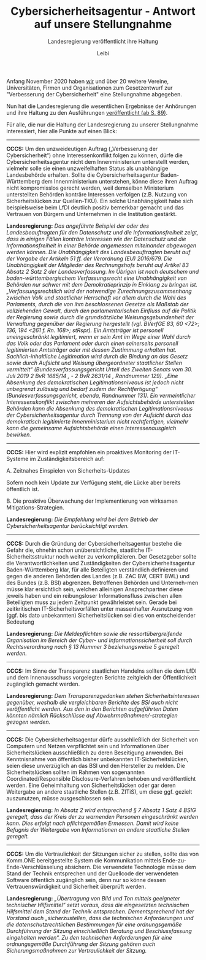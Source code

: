 ﻿---
kind: article
created_at: 2020-12-19
title: Cybersicherheitsagentur - Antwort auf unsere Stellungnahme
subtitle: Landesregierung veröffentlicht ihre Haltung
author: Leibi
---
Anfang November 2020 haben [wir](/2020-11-03-stellungnahme-cyberberagentur/) und über 20 weitere Vereine, Universitäten, Firmen und Organisationen zum Gesetzentwurf zur "Verbesserung der Cybersicherheit" eine Stellungnahme abgegeben.

Nun hat die Landesregierung die wesentlichen Ergebnisse der Anhörungen und ihre Haltung zu den Ausführungen [veröffentlicht (ab S. 89)](16_9490.pdf).

Für alle, die nur die Haltung der Landesregierung zu unserer Stellungnahme interessiert, hier alle Punkte auf einen Blick:
<!-- break -->

-----

**CCCS:** Um den unzweideutigen Auftrag („Verbesserung der Cybersicherheit“) ohne Interessenkonflikt folgen zu können, dürfe die Cybersicherheitsagentur nicht dem Innenministerium unterstellt werden, vielmehr solle sie einen unzweifelhaften Status als unabhängige Landesbehörde erhalten. Sollte die Cybersicherheitsagentur Baden-Württemberg dem Innenministerium unterstehen, könne diese ihren Auftrag nicht kompromisslos gerecht werden, weil demselben Ministerium unterstellten Behörden konträre Interessen verfolgen (z.B. Nutzung von Sicherheitslücken zur Quellen-TKÜ). Ein solche Unabhängigkeit habe sich beispielsweise beim LfDI deutlich positiv bemerkbar gemacht und das Vertrauen von Bürgern und Unternehmen in die Institution gestärkt.

**Landesregierung:** *Das angeführte Beispiel der oder des Landesbeauftragten für den Datenschutz und die Informationsfreiheit zeigt, dass in einigen Fällen konträre Interessen wie der Datenschutz und die Informationsfreiheit in einer Behörde angemessen miteinander abgewogen werden können. Die Unabhängigkeit des Landesbeauftragten beruht auf der Vorgabe der Artikeln 51 ff. der Verordnung (EU) 2016/679. Die Unabhängigkeit der Mitglieder des Rechnungshofs beruht auf Artikel 83 Absatz 2 Satz 2 der Landesverfassung. Im Übrigen ist nach deutschem und baden-württembergischem Verfassungsrecht eine Unabhängigkeit von Behörden nur schwer mit dem Demokratieprinzip in Einklang zu bringen ist. „Verfassungsrechtlich wird der notwendige Zurechnungszusammenhang zwischen Volk und staatlicher Herrschaft vor allem durch die Wahl des Parlaments, durch die von ihm beschlossenen Gesetze als Maßstab der vollziehenden Gewalt, durch den parlamentarischen Einfluss auf die Politik der Regierung sowie durch die grundsätzliche Weisungsgebundenheit der Verwaltung gegenüber der Regierung hergestellt (vgl. BVerfGE 83, 60 <72>; 136, 194 <261 f. Rn. 168>; stRspr). Ein Amtsträger ist personell uneingeschränkt legitimiert, wenn er sein Amt im Wege einer Wahl durch das Volk oder das Parlament oder durch einen seinerseits personell legitimierten Amtsträger oder mit dessen Zustimmung erhalten hat. Sachlich-inhaltliche Legitimation wird durch die Bindung an das Gesetz sowie durch Aufsicht und Weisung übergeordneter staatlicher Stellen vermittelt“ (Bundesverfassungsgericht Urteil des Zweiten Senats vom 30. Juli 2019  2 BvR 1685/14 , - 2 BvR 2631/14 , Randnummer 129). „Eine Absenkung des demokratischen Legitimationsniveaus ist jedoch nicht unbegrenzt zulässig und bedarf zudem der Rechtfertigung“ (Bundesverfassungsgericht, ebenda, Randnummer 131). Ein vermeintlicher Interessenskonflikt zwischen mehreren der Aufsichtsbehörde unterstellten Behörden kann die Absenkung des demokratischen Legitimationsniveaus der Cybersicherheitsagentur durch Trennung von der Aufsicht durch das demokratisch legitimierte Innenministerium nicht rechtfertigen, vielmehr kann die gemeinsame Aufsichtsbehörde einen Interessenausgleich bewirken.*

-----

**CCCS:** Hier wird explizit empfohlen ein proaktives Monitoring der IT-Systeme im Zuständigkeitsbereich auf:

A. Zeitnahes Einspielen von Sicherheits-Updates 

Sofern noch kein Update zur Verfügung steht, die Lücke aber bereits öffentlich ist.

B. Die proaktive Überwachung der Implementierung von wirksamen Mitigations-Strategien.

**Landesregierung:** *Die Empfehlung wird bei dem Betrieb der Cybersicherheitsagentur berücksichtigt werden.*

-----

**CCCS:** Durch die Gründung der Cybersicherheitsagentur bestehe die Gefahr die, ohnehin schon unübersichtliche, staatliche IT-Sicherheitsstruktur noch weiter zu verkomplizieren. Der Gesetzgeber sollte die Verantwortlichkeiten und Zuständigkeiten der Cybersicherheitsagentur Baden-Württemberg klar, für alle Beteiligten verständlich definieren und gegen die anderen Behörden des Landes (z.B. ZAC BW, CERT BWL) und des Bundes (z.B. BSI) abgrenzen. Betroffenen Behörden und Unterneh-men müsse klar ersichtlich sein, welchen alleinigen Ansprechpartner diese jeweils haben und ein reibungsloser Informationsfluss zwischen allen Beteiligten muss zu jedem Zeitpunkt gewährleistet sein. Gerade bei zeitkritischen IT-Sicherheitsvorfällen unter massenhafter Ausnutzung von (ggf. bis dato unbekannten) Sicherheitslücken sei dies von entscheidender Bedeutung

**Landesregierung:** *Die Meldepflichten sowie die ressortübergreifende Organisation im Bereich der Cyber- und Informationssicherheit soll durch Rechtsverordnung nach § 13 Nummer 3 beziehungsweise 5 geregelt werden.*

-----

**CCCS:** Im Sinne der Transparenz staatlichen Handelns sollten die dem LfDI und dem Innenausschuss vorgelegten Berichte zeitgleich der Öffentlichkeit zugänglich gemacht werden.

**Landesregierung:** *Dem Transparenzgedanken stehen Sicherheitsinteressen gegenüber, weshalb die vergleichbaren Berichte des BSI auch nicht veröffentlicht werden. Aus den in den Berichten aufgeführten Daten könnten nämlich Rückschlüsse auf Abwehrmaßnahmen/-strategien gezogen werden.*

-----

**CCCS:** Die Cybersicherheitsagentur dürfe ausschließlich der Sicherheit von Computern und Netzen verpflichtet sein und Informationen über Sicherheitslücken ausschließlich zu deren Beseitigung anwenden. Bei Kenntnisnahme von öffentlich bisher unbekannten IT-Sicherheitslücken, seien diese unverzüglich an das BSI und den Hersteller zu melden. Die Sicherheitslücken sollten im Rahmen von sogenannten Coordinated/Responsible Disclosure-Verfahren behoben und veröffentlicht werden. Eine Geheimhaltung von Sicherheitslücken oder gar deren Weitergabe an andere staatliche Stellen (z.B. ZITiS), um diese ggf. gezielt auszunutzen, müsse ausgeschlossen sein.

**Landesregierung:** *In Absatz 2 wird entsprechend § 7 Absatz 1 Satz 4 BSIG geregelt, dass der Kreis der zu warnenden Personen eingeschränkt werden kann. Dies erfolgt nach pflichtgemäßen Ermessen. Damit wird keine Befugnis der Weitergabe von Informationen an andere staatliche Stellen geregelt.*

-----

**CCCS:** Um die Vertraulichkeit der Sitzungen sicher zu stellen, sollte das von Komm.ONE bereitgestellte System die Kommunikation mittels Ende-zu-Ende-Verschlüsselung absichern. Die verwendete Technologie müsse dem Stand der Technik entsprechen und der Quellcode der verwendeten Software öffentlich zugänglich sein, denn nur so könne dessen Vertrauenswürdigkeit und Sicherheit überprüft werden.

**Landesregierung:** *„Übertragung von Bild und Ton mittels geeigneter technischer Hilfsmittel“ setzt voraus, dass die eingesetzten technischen Hilfsmittel dem Stand der Technik entsprechen. Dementsprechend hat der Vorstand auch „sicherzustellen, dass die technischen Anforderungen und die datenschutzrechtlichen Bestimmungen für eine ordnungsgemäße Durchführung der Sitzung einschließlich Beratung und Beschlussfassung eingehalten werden“. Zu den technischen Anforderungen für eine ordnungsgemäße Durchführung der Sitzung gehören auch Sicherungsmaßnahmen zur Vertraulichkeit der Sitzung.*
